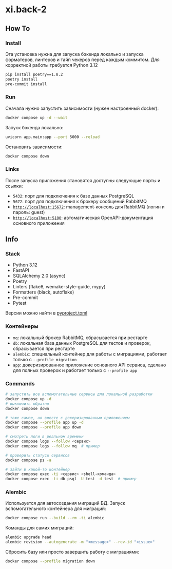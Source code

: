# xi.back-2
## How To
### Install
Эта установка нужна для запуска бэкенда локально и запуска форматеров, линтеров и тайп чекеров перед каждым коммитом. Для корректной работы требуется Python 3.12

```sh
pip install poetry==1.8.2
poetry install
pre-commit install
```

### Run
Сначала нужно запустить зависимости (нужен настроенный docker):
```sh
docker compose up -d --wait
```

Запуск бэкенда локально:
```sh
uvicorn app.main:app --port 5000 --reload
```

Остановить зависимости:
```sh
docker compose down
```

### Links
После запуска приложения становятся доступны следующие порты и ссылки:
- `5432`: порт для подключения к базе данных PostgreSQL
- `5672`: порт для подключения к брокеру сообщений RabbitMQ
- [`http://localhost:15672`](http://localhost:15672): management-консоль для RabbitMQ (логин и пароль: guest)
- [`http://localhost:5100`](http://localhost:5100/docs): автоматическая OpenAPI-документация основного приложения

## Info
### Stack
- Python 3.12
- FastAPI
- SQLAlchemy 2.0 (async)
- Poetry
- Linters (flake8, wemake-style-guide, mypy)
- Formatters (black, autoflake)
- Pre-commit
- Pytest

Версии можно найти в [pyproject.toml](./pyproject.toml)

### Контейнеры
- `mq`: локальный брокер RabbitMQ, сбрасывается при рестарте
- `db`: локальная база данных PostgreSQL для тестов и проверок, сбрасывается при рестарте
- `alembic`: специальный контейнер для работы с миграциями, работает только с `--profile migration`
- `app`: докеризированное приложение основного API сервиса, сделано для полных проверок и работает только с `--profile app`

### Commands
```sh
# запустить все вспомогательные сервисы для локальной разработки
docker compose up -d
# выключить обратно
docker compose down

# тоже самое, но вместе с докеризированным приложением
docker compose --profile app up -d
docker compose --profile app down

# смотреть логи в реальном времени
docker compose logs --follow <сервис>
docker compose logs --follow mq  # пример

# проверить статусы сервисов
docker compose ps -a

# зайти в какой-то контейнер
docker compose exec -ti <сервис> <shell-команда>
docker compose exec -ti db psql -U test -d test  # пример
```

### Alembic
Используется для автосоздания миграций БД. Запуск вспомогательного контейнера для миграций:
```sh
docker compose run --build --rm -ti alembic
```
Команды для самих миграций:
```sh
alembic upgrade head
alembic revision --autogenerate -m "<message>" --rev-id "<issue>"
```
Сбросить базу или просто завершить работу с миграциями:
```sh
docker compose --profile migration down
```
